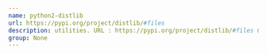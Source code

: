 ```yaml
---
name: python2-distlib
url: https://pypi.org/project/distlib/#files
description: utilities. URL : https://pypi.org/project/distlib/#files Groups : None
group: None
---
```

